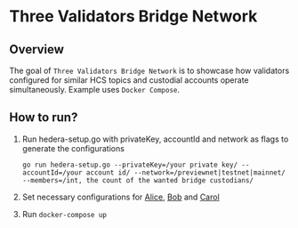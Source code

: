 # Three Validators Bridge Network

## Overview

The goal of `Three Validators Bridge Network` is to showcase how validators configured
for similar HCS topics and custodial accounts operate simultaneously.
Example uses `Docker Compose`.

## How to run?

1. Run hedera-setup.go with privateKey, accountId and network as flags to generate the configurations

    `go run hedera-setup.go --privateKey=/your private key/ --accountId=/your account id/ --network=/previewnet|testnet|mainnet/ --members=/int, the count of the wanted bridge custodians/`

2. Set necessary configurations for [Alice](./alice/config/application.yml), [Bob](./bob/config/application.yml)
   and [Carol](./carol/config/application.yml)
3. Run `docker-compose up`
